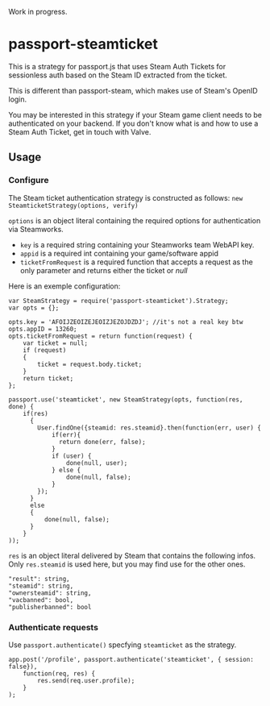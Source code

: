 Work in progress.

# passport-steamticket

This is a strategy for passport.js that uses Steam Auth Tickets for sessionless auth based on the Steam ID extracted from the ticket.

This is different than passport-steam, which makes use of Steam's OpenID login.

You may be interested in this strategy if your Steam game client needs to be authenticated on your backend. If you don't know what is and how to use a Steam Auth Ticket, get in touch with Valve.

## Usage

### Configure

The Steam ticket authentication strategy is constructed as follows:
`new SteamticketStrategy(options, verify)`

`options` is an object literal containing the required options for authentication via Steamworks.
- `key` is a required string containing your Steamworks team WebAPI key.
- `appid` is a required int containing your game/software appid
- `ticketFromRequest` is a required function that accepts a request as the only parameter and returns either the ticket or _null_

Here is an exemple configuration:
```
var SteamStrategy = require('passport-steamticket').Strategy;
var opts = {}; 

opts.key = 'AFOIJZEOIZEJEOIZJEZOJDZDJ'; //it's not a real key btw
opts.appID = 13260;
opts.ticketFromRequest = return function(request) {
    var ticket = null;
    if (request)
    {
        ticket = request.body.ticket;
    }
    return ticket;
};

passport.use('steamticket', new SteamStrategy(opts, function(res, done) {
  	if(res)
	  {
	  	User.findOne({steamid: res.steamid}.then(function(err, user) {
	  	    if(err){
	  	      return done(err, false);
	  	    }
	        if (user) {
	            done(null, user);
	        } else {
	            done(null, false);
	        }
	    });
	  }
	  else
	  {
		  done(null, false);
	  }
	}
));
```
`res` is an object literal delivered by Steam that contains the following infos. Only `res.steamid` is used here, but you may find use for the other ones.
```
"result": string,
"steamid": string,
"ownersteamid": string,
"vacbanned": bool,
"publisherbanned": bool
```

### Authenticate requests
Use `passport.authenticate()` specfying `steamticket` as the strategy.
```
app.post('/profile', passport.authenticate('steamticket', { session: false}),
    function(req, res) {
        res.send(req.user.profile);
    }
);
```

